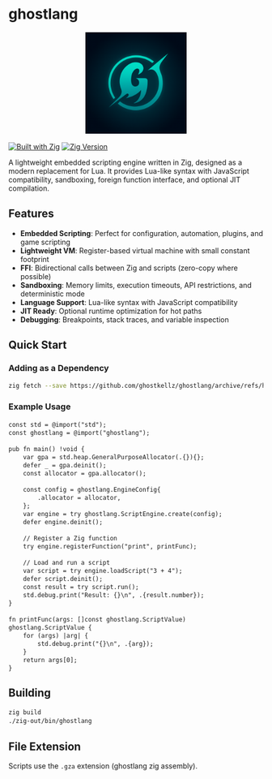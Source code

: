 # ghostlang

<p align="center">
  <img src="assets/icons/glang-proto.png" alt="ghostlang logo" width="200"/>
</p>

[![Built with Zig](https://img.shields.io/badge/built%20with-Zig-orange)](https://ziglang.org/)
[![Zig Version](https://img.shields.io/badge/zig-0.16.0--dev-orange)](https://ziglang.org/download/)

A lightweight embedded scripting engine written in Zig, designed as a modern replacement for Lua. It provides Lua-like syntax with JavaScript compatibility, sandboxing, foreign function interface, and optional JIT compilation.

## Features

- **Embedded Scripting**: Perfect for configuration, automation, plugins, and game scripting
- **Lightweight VM**: Register-based virtual machine with small constant footprint
- **FFI**: Bidirectional calls between Zig and scripts (zero-copy where possible)
- **Sandboxing**: Memory limits, execution timeouts, API restrictions, and deterministic mode
- **Language Support**: Lua-like syntax with JavaScript compatibility
- **JIT Ready**: Optional runtime optimization for hot paths
- **Debugging**: Breakpoints, stack traces, and variable inspection

## Quick Start

### Adding as a Dependency

```bash
zig fetch --save https://github.com/ghostkellz/ghostlang/archive/refs/heads/main.tar.gz
```

### Example Usage

```zig
const std = @import("std");
const ghostlang = @import("ghostlang");

pub fn main() !void {
    var gpa = std.heap.GeneralPurposeAllocator(.{}){};
    defer _ = gpa.deinit();
    const allocator = gpa.allocator();

    const config = ghostlang.EngineConfig{
        .allocator = allocator,
    };
    var engine = try ghostlang.ScriptEngine.create(config);
    defer engine.deinit();

    // Register a Zig function
    try engine.registerFunction("print", printFunc);

    // Load and run a script
    var script = try engine.loadScript("3 + 4");
    defer script.deinit();
    const result = try script.run();
    std.debug.print("Result: {}\n", .{result.number});
}

fn printFunc(args: []const ghostlang.ScriptValue) ghostlang.ScriptValue {
    for (args) |arg| {
        std.debug.print("{}\n", .{arg});
    }
    return args[0];
}
```

## Building

```bash
zig build
./zig-out/bin/ghostlang
```

## File Extension

Scripts use the `.gza` extension (ghostlang zig assembly).
